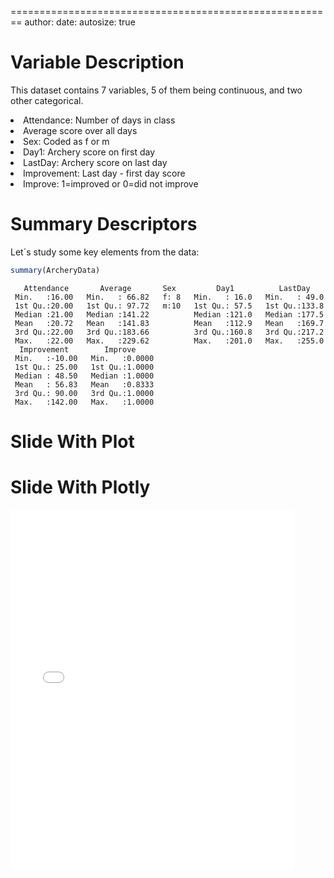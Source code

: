
========================================================
author: 
date: 
autosize: true

Variable Description
========================================================
This dataset contains 7 variables, 5 of them being continuous, and two other categorical.

<li class= "fragment fade-in"> Attendance: Number of days in class </li>
<li class= "fragment fade-in"> Average score over all days </li>
<li class= "fragment fade-in"> Sex: Coded as f or m </li>
<li class= "fragment fade-in"> Day1: Archery score on first day </li>
<li class= "fragment fade-in"> LastDay: Archery score on last day </li>
<li class= "fragment fade-in"> Improvement: Last day - first day score </li>
<li class= "fragment fade-in"> Improve: 1=improved or 0=did not improve </li>
  
  
Summary Descriptors
========================================================
  
Let´s study some key elements from the data:
  



```r
summary(ArcheryData)
```

```
   Attendance       Average       Sex         Day1          LastDay     
 Min.   :16.00   Min.   : 66.82   f: 8   Min.   : 16.0   Min.   : 49.0  
 1st Qu.:20.00   1st Qu.: 97.72   m:10   1st Qu.: 57.5   1st Qu.:133.8  
 Median :21.00   Median :141.22          Median :121.0   Median :177.5  
 Mean   :20.72   Mean   :141.83          Mean   :112.9   Mean   :169.7  
 3rd Qu.:22.00   3rd Qu.:183.66          3rd Qu.:160.8   3rd Qu.:217.2  
 Max.   :22.00   Max.   :229.62          Max.   :201.0   Max.   :255.0  
  Improvement        Improve      
 Min.   :-10.00   Min.   :0.0000  
 1st Qu.: 25.00   1st Qu.:1.0000  
 Median : 48.50   Median :1.0000  
 Mean   : 56.83   Mean   :0.8333  
 3rd Qu.: 90.00   3rd Qu.:1.0000  
 Max.   :142.00   Max.   :1.0000  
```

Slide With Plot
========================================================


Slide With Plotly
========================================================

 
<style>
  .p_iframe iframe {
    width:90%;
    height:576px;
}
</style>

<div class="p_iframe">
<iframe frameborder="0" seamless='seamless' scrolling=no src="plotlyp.html"></iframe>
</div>

